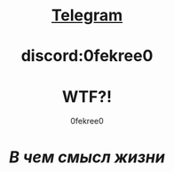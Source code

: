 <h1 align='center'><a href="https://t.me/0fekree0" class="telegram-text">Telegram</a></h1>
<h1 align='center'>discord:0fekree0</h1>

<h1 align='center'> WTF?!</h1>
<p align='center'>
0fekree0
</p>

<h1 align='center'><i>В чем смысл жизни</i></h1>
